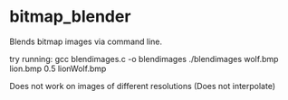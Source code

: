 # bitmap_blender
Blends bitmap images via command line.

try running:
gcc blendimages.c -o blendimages
./blendimages wolf.bmp lion.bmp 0.5 lionWolf.bmp

Does not work on images of different resolutions (Does not interpolate)
